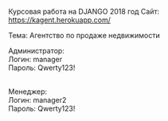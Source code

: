 Курсовая работа на DJANGO 2018 год
Сайт: https://kagent.herokuapp.com/

Тема: Агентство по продаже недвижимости


Администратор:<br>
Логин: manager<br>
Пароль: Qwerty123!<br><br>
 
Менеджер:<br>
Логин: manager2<br>
Пароль: Qwerty123!<br>
